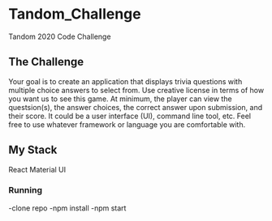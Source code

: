 # Tandom_Challenge
Tandom 2020 Code Challenge


## The Challenge
Your goal is to create an application that displays trivia questions with multiple choice answers to select from.
Use creative license in terms of how you want us to see this game. At minimum, the player can view the questsion(s), the answer choices, the correct answer upon submission, and their score. It could be a user interface (UI), command line tool, etc. Feel free to use whatever framework or language you are comfortable with.

## My Stack
React
Material UI


### Running
-clone repo
-npm install
-npm start
